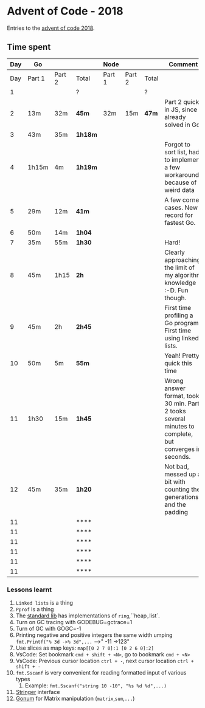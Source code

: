 # Advent of Code - 2018

Entries to the [advent of code 2018](https://adventofcode.com/2018).

## Time spent

| Day | Go     |        |           | Node   |        |         | Comment                                                                                               |
|-----|--------|--------|-----------|--------|--------|---------|-------------------------------------------------------------------------------------------------------|
| Day | Part 1 | Part 2 | Total     | Part 1 | Part 2 | Total   |                                                                                                       |
| 1   |        |        | ?         |        |        | ?       |                                                                                                       |
| 2   | 13m    | 32m    | **45m**   | 32m    | 15m    | **47m** | Part 2 quick in JS, since already solved in Go                                                        |
| 3   | 43m    | 35m    | **1h18m** |        |        |         |                                                                                                       |
| 4   | 1h15m  | 4m     | **1h19m** |        |        |         | Forgot to sort list, had to implement a few workarounds because of weird data                         |
| 5   | 29m    | 12m    | **41m**   |        |        |         | A few corner cases. New record for fastest Go.                                                        |
| 6   | 50m    | 14m    | **1h04**  |        |        |         |                                                                                                       |
| 7   | 35m    | 55m    | **1h30**  |        |        |         | Hard!                                                                                                 |
| 8   | 45m    | 1h15   | **2h**    |        |        |         | Clearly approaching the limit of my algorithm knowledge :-D. Fun though.                              |
| 9   | 45m    | 2h     | **2h45**  |        |        |         | First time profiling a Go program. First time using linked lists.                                     |
| 10  | 50m    | 5m     | **55m**   |        |        |         | Yeah! Pretty quick this time                                                                          |
| 11  | 1h30   | 15m    | **1h45**  |        |        |         | Wrong answer format, took 30 min. Part 2 tooks several minutes to complete, but converges in seconds. |
| 12  | 45m    | 35m    | **1h20**  |        |        |         | Not bad, messed up a bit with counting the generations, and the padding                               |
| 11  |        |        | ****      |        |        |         |                                                                                                       |
| 11  |        |        | ****      |        |        |         |                                                                                                       |
| 11  |        |        | ****      |        |        |         |                                                                                                       |
| 11  |        |        | ****      |        |        |         |                                                                                                       |
| 11  |        |        | ****      |        |        |         |                                                                                                       |
| 11  |        |        | ****      |        |        |         |                                                                                                       |

### Lessons learnt

1) `Linked lists` is a thing
2) `Pprof` is a thing
3) The [standard lib](https://golang.org/pkg/#stdlib) has implementations of  `ring`,``heap`,`list`.
4) Turn on GC tracing with GODEBUG=gctrace=1
5) Turn of GC with GOGC=-1
6) Printing negative and positive integers the same width umping `fmt.Printf("% 3d ->% 3d",...` -->" -11 ->123"
7) Use slices as map keys: `map[[0 2 7 0]:1 [0 2 6 0]:2]`  
8) VsCode: Set bookmark `cmd + shift + <N>`, go to bookmark `cmd + <N>`
9) VsCode: Previous cursor location `ctrl + -`, next cursor location `ctrl + shift + -`
10) `fmt.Sscanf` is very convenient for reading formatted input of various types
    1) Example: `fmt.Sscanf("string 10 -10", "%s %d %d",...)`
11) [Stringer](https://tour.golang.org/methods/17) interface
12) [Gonum](https://github.com/gonum/gonum) for Matrix manipulation (`matrix`,`sum`,`...`)